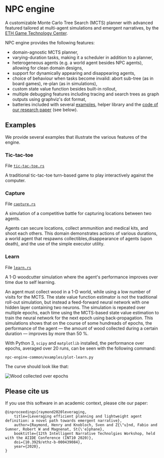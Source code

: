 # NPC engine

A customizable Monte Carlo Tree Search (MCTS) planner with advanced featured tailored at multi-agent simulations and emergent narratives, by the [ETH Game Technology Center](https://gtc.inf.ethz.ch/research/emergent-narrative.html).

NPC engine provides the following features:

* domain-agnostic MCTS planner,
* varying-duration tasks, making it a scheduler in addition to a planner,
* heterogeneous agents (e.g. a world agent besides NPC agents), allowing for clean domain designs,
* support for dynamically appearing and disappearing agents,
* choice of behaviour when tasks become invalid: abort sub-tree (as in board games), re-plan (as in simulations),
* custom state value function besides built-in rollout,
* multiple debugging features including tracing and search trees as graph outputs using graphviz's dot format,
* batteries included with several [examples](npc-engine-common/examples/), helper library and the [code of our research paper](scenario-lumberjacks/) (see below).

## Examples

We provide several examples that illustrate the various features of the engine.

### Tic-tac-toe

File [`tic-tac-toe.rs`](npc-engine-common/examples/tic-tac-toe.rs)

A traditional tic-tac-toe turn-based game to play interactively against the computer.

### Capture

File [`capture.rs`](npc-engine-common/examples/capture.rs)

A simulation of a competitive battle for capturing locations between two agents.

Agents can secure locations, collect ammunition and medical kits, and shoot each others.
This domain demonstrates actions of various durations, a world agent that respawns collectibles,disappearance of agents (upon death), and the use of the simple executor utility.

### Learn

File [`learn.rs`](npc-engine-common/examples/learn.rs)

A 1-D woodcutter simulation where the agent's performance improves over time due to self learning.

An agent must collect wood in a 1-D world, while using a low number of visits for the MCTS.
The state value function estimator is not the traditional roll-out simulation, but instead a feed-forward neural network with one hidden layer containing two neurons.
The simulation is repeated over multiple epochs, each time using the MCTS-based state value estimation to train the neural network for the next epoch using back-propagation.
This simulations shows that on the course of some hundreads of epochs, the performance of the agent — the amount of wood collected during a certain duration — improves by more than 50 %.

With Python 3, `scipy` and `matplotlib` installed, the performance over epochs, averaged over 20 runs, can be seen with the following command:
```
npc-engine-common/examples/plot-learn.py
```

The curve should look like that:

![Wood collected over epochs](images/learn_wood_collected_over_epochs.png)

## Please cite us

If you use this software in an academic context, please cite our paper:

```
@inproceedings{raymond2020leveraging,
	title={Leveraging efficient planning and lightweight agent definition: a novel path towards emergent narrative},
	author={Raymond, Henry and Knobloch, Sven and Z{\"u}nd, Fabio and Sumner, Robert W and Magnenat, St{\'e}phane},
	booktitle={12th Intelligent Narrative Technolgies Workshop, held with the AIIDE Conference (INT10 2020)},
	doi={10.3929/ethz-b-000439084},
	year={2020},
}
```